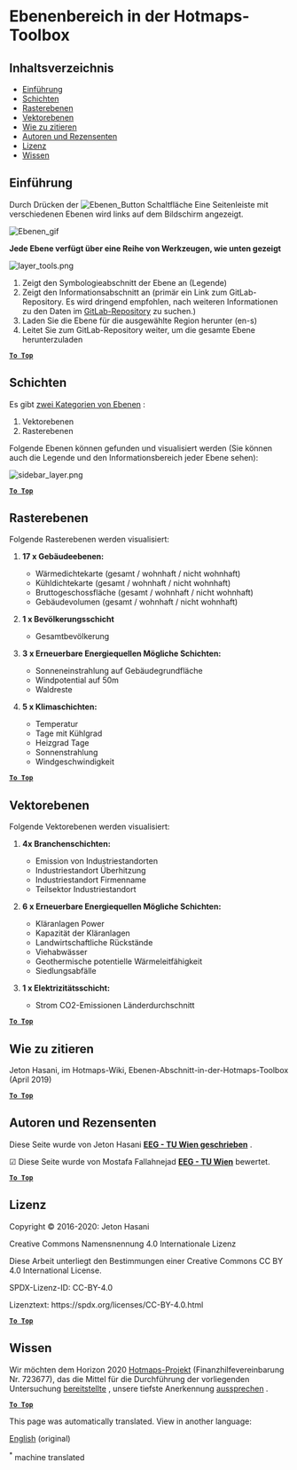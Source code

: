 <h1> <a class="anchor" id="layers-section-in-the-hotmaps-toolbox" href="#layers-section-in-the-hotmaps-toolbox"><i class="fa fa-link"></i></a> Ebenenbereich in der Hotmaps-Toolbox </h1><h2> <a class="anchor" id="table-of-contents" href="#table-of-contents"><i class="fa fa-link"></i></a> Inhaltsverzeichnis </h2><ul><li> <a href="#introduction">Einführung</a> </li><li> <a href="#layers">Schichten</a> </li><li> <a href="#raster-layers">Rasterebenen</a> </li><li> <a href="#vector-layers">Vektorebenen</a> </li><li> <a href="#how-to-cite">Wie zu zitieren</a> </li><li> <a href="#authors-and-reviewers">Autoren und Rezensenten</a> </li><li> <a href="#license">Lizenz</a> </li><li> <a href="#acknowledgement">Wissen</a> </li></ul><h2> <a class="anchor" id="introduction" href="#introduction"><i class="fa fa-link"></i></a> Einführung </h2><p> Durch Drücken der <img alt="Ebenen_Button" src="../images/general_tool_functionalities_and_structure/layers_button.PNG"/> Schaltfläche Eine Seitenleiste mit verschiedenen Ebenen wird links auf dem Bildschirm angezeigt. </p><p><img alt="Ebenen_gif" src="../images/general_tool_functionalities_and_structure/layers.gif"/></p><p> <strong>Jede Ebene verfügt über eine Reihe von Werkzeugen, wie unten gezeigt</strong> </p><p><img alt="layer_tools.png" src="../images/general_tool_functionalities_and_structure/layers_tools.png"/></p><ol><li> Zeigt den Symbologieabschnitt der Ebene an (Legende) </li><li> Zeigt den Informationsabschnitt an (primär ein Link zum GitLab-Repository. Es wird dringend empfohlen, nach weiteren Informationen zu den Daten im <a href="https://gitlab.com/hotmaps">GitLab-Repository</a> zu suchen.) </li><li> Laden Sie die Ebene für die ausgewählte Region herunter (en-s) </li><li> Leitet Sie zum GitLab-Repository weiter, um die gesamte Ebene herunterzuladen </li></ol><p> <a href="#table-of-contents"><strong><code>To Top</code></strong></a> </p> <h2> <a class="anchor" id="layers" href="#layers"><i class="fa fa-link"></i></a> Schichten </h2><p> Es gibt <a href="https://www.gislounge.com/geodatabases-explored-vector-and-raster-data">zwei Kategorien von Ebenen</a> : </p><ol><li> Vektorebenen </li><li> Rasterebenen </li></ol><p> Folgende Ebenen können gefunden und visualisiert werden (Sie können auch die Legende und den Informationsbereich jeder Ebene sehen): </p><p><img alt="sidebar_layer.png" src="../images/general_tool_functionalities_and_structure/all_layers.png"/></p><p> <a href="#table-of-contents"><strong><code>To Top</code></strong></a> </p> <h2> <a class="anchor" id="raster-layers" href="#raster-layers"><i class="fa fa-link"></i></a> Rasterebenen </h2><p> Folgende Rasterebenen werden visualisiert: </p><ol><li><p> <strong>17 x Gebäudeebenen:</strong> </p><ul><li> Wärmedichtekarte (gesamt / wohnhaft / nicht wohnhaft) </li><li> Kühldichtekarte (gesamt / wohnhaft / nicht wohnhaft) </li><li> Bruttogeschossfläche (gesamt / wohnhaft / nicht wohnhaft) </li><li> Gebäudevolumen (gesamt / wohnhaft / nicht wohnhaft) </li></ul></li><li><p> <strong>1 x Bevölkerungsschicht</strong> </p><ul><li> Gesamtbevölkerung </li></ul></li><li><p> <strong>3 x Erneuerbare Energiequellen Mögliche Schichten:</strong> </p><ul><li> Sonneneinstrahlung auf Gebäudegrundfläche </li><li> Windpotential auf 50m </li><li> Waldreste </li></ul></li><li><p> <strong>5 x Klimaschichten:</strong> </p><ul><li> Temperatur </li><li> Tage mit Kühlgrad </li><li> Heizgrad Tage </li><li> Sonnenstrahlung </li><li> Windgeschwindigkeit </li></ul></li></ol><p> <a href="#table-of-contents"><strong><code>To Top</code></strong></a> </p> <h2> <a class="anchor" id="vector-layers" href="#vector-layers"><i class="fa fa-link"></i></a> Vektorebenen </h2><p> Folgende Vektorebenen werden visualisiert: </p><ol><li><p> <strong>4x Branchenschichten:</strong> </p><ul><li> Emission von Industriestandorten </li><li> Industriestandort Überhitzung </li><li> Industriestandort Firmenname </li><li> Teilsektor Industriestandort </li></ul></li><li><p> <strong>6 x Erneuerbare Energiequellen Mögliche Schichten:</strong> </p><ul><li> Kläranlagen Power </li><li> Kapazität der Kläranlagen </li><li> Landwirtschaftliche Rückstände </li><li> Viehabwässer </li><li> Geothermische potentielle Wärmeleitfähigkeit </li><li> Siedlungsabfälle </li></ul></li><li><p> <strong>1 x Elektrizitätsschicht:</strong> </p><ul><li> Strom CO2-Emissionen Länderdurchschnitt </li></ul></li></ol><p> <a href="#table-of-contents"><strong><code>To Top</code></strong></a> </p> <h2> <a class="anchor" id="how-to-cite" href="#how-to-cite"><i class="fa fa-link"></i></a> Wie zu zitieren </h2><p> Jeton Hasani, im Hotmaps-Wiki, Ebenen-Abschnitt-in-der-Hotmaps-Toolbox (April 2019) </p><p> <a href="#table-of-contents"><strong><code>To Top</code></strong></a> </p> <h2> <a class="anchor" id="authors-and-reviewers" href="#authors-and-reviewers"><i class="fa fa-link"></i></a> Autoren und Rezensenten </h2><p> Diese Seite wurde von Jeton Hasani <strong><a href="https://eeg.tuwien.ac.at/">EEG - TU Wien geschrieben</a></strong> . </p><p> ☑ Diese Seite wurde von Mostafa Fallahnejad <strong><a href="https://eeg.tuwien.ac.at/">EEG - TU Wien</a></strong> bewertet. </p><p> <a href="#table-of-contents"><strong><code>To Top</code></strong></a> </p> <h2> <a class="anchor" id="license" href="#license"><i class="fa fa-link"></i></a> Lizenz </h2><p> Copyright © 2016-2020: Jeton Hasani </p><p> Creative Commons Namensnennung 4.0 Internationale Lizenz </p><p> Diese Arbeit unterliegt den Bestimmungen einer Creative Commons CC BY 4.0 International License. </p><p> SPDX-Lizenz-ID: CC-BY-4.0 </p><p> Lizenztext: https://spdx.org/licenses/CC-BY-4.0.html </p><p> <a href="#table-of-contents"><strong><code>To Top</code></strong></a> </p> <h2> <a class="anchor" id="acknowledgement" href="#acknowledgement"><i class="fa fa-link"></i></a> Wissen </h2><p> Wir möchten dem Horizon 2020 <a href="https://www.hotmaps-project.eu">Hotmaps-Projekt</a> (Finanzhilfevereinbarung Nr. 723677), das die Mittel für die Durchführung der vorliegenden Untersuchung <a href="https://www.hotmaps-project.eu">bereitstellte</a> , unsere tiefste Anerkennung <a href="https://www.hotmaps-project.eu">aussprechen</a> . </p><p> <a href="#table-of-contents"><strong><code>To Top</code></strong></a> </p> 


<!--- THIS IS A SUPER UNIQUE IDENTIFIER -->

This page was automatically translated. View in another language:

[English](../en/Layers-section-in-the-Hotmaps-toolbox) (original)  

<sup>\*</sup> machine translated

